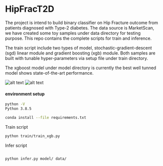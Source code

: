 # HipFracT2D

The project is intend to build binary classifier on Hip Fracture outcome from patients diagnosed with Type-2 diabetes. The data source is MarketScan, we have created some toy samples under data directory for testing purpose. This repo contains the complete scripts for train and inference. 

The train script include two types of model, stochastic-gradient-descent (sgd) linear module and gradient boosting (xgb) module. Both samples are built with tunable hyper-parameters via setup file under train directory. 

The xgboost model under model directory is currently the best well tunned model shows state-of-the-art performance. 

![alt text](https://github.com/chengjianshi/HipFracT2D/figure/best_mdoel_train_cm_roc.png)
![alt text](https://github.com/chengjianshi/HipFracT2D/figure/best_model_test_cm_roc.png)

#### environment setup 

```bash
python -V 
Python 3.8.5

conda install --file requirements.txt
```

Train script 

```bash
python train/train_xgb.py 
```

Infer script 

```bash

python infer.py model/ data/ 

```


